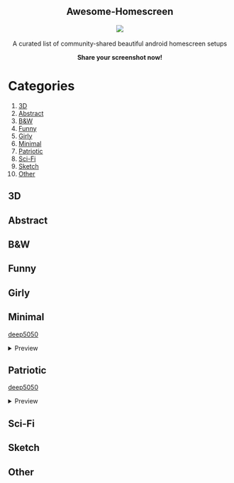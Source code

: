 <p align=center><h2 align=center>Awesome-Homescreen</h2></p>

<p align=center><img src="./default.png height=400px width=300px"></p>

<p align=center>A curated list of community-shared beautiful android homescreen setups </p>
<p align=center><b>Share your screenshot now!</b></p>


# Categories
1. [3D](##3D)
2. [Abstract](##Abstract)
3. [B&W](##B&W)
4. [Funny](##Funny)
5. [Girly](##Girly)
6. [Minimal](##Minimal)
7. [Patriotic](##Patriotic)
8. [Sci-Fi](##Sci-Fi)
9. [Sketch](##Sketch)
10. [Other](##Other)

## 3D


## Abstract

## B&W

## Funny

## Girly

## Minimal
[deep5050](./minimal/deep5050)
  <details>
    <summary>Preview</summary>
    <p align=center><a href="./minimal/deep5050/1"><img src="./minimal/deep5050/1/1.png"></a></p>
<p align=center><a href="./minimal/deep5050/2"><img src="./minimal/deep5050/2/2.png"></a></p>
<p align=center><a href="./minimal/deep5050/3"><img src="./minimal/deep5050/3/3.jpg"></a></p>
  </details>

## Patriotic

[deep5050](./patriotic/deep5050)
  <details>
    <summary>Preview</summary>
    <p align=center><a href="./patriotic/deep5050/1"><img src="./patriotic/deep5050/1/1.png"></a></p>

  </details>

## Sci-Fi

## Sketch

## Other

